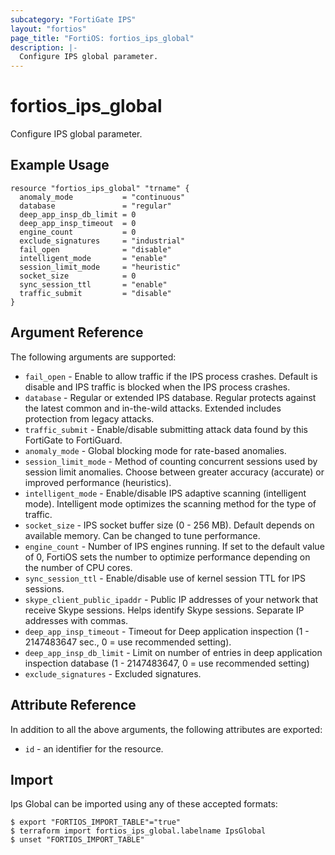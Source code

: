 ```yaml
---
subcategory: "FortiGate IPS"
layout: "fortios"
page_title: "FortiOS: fortios_ips_global"
description: |-
  Configure IPS global parameter.
---
```


# fortios_ips_global
Configure IPS global parameter.

## Example Usage

```hcl
resource "fortios_ips_global" "trname" {
  anomaly_mode           = "continuous"
  database               = "regular"
  deep_app_insp_db_limit = 0
  deep_app_insp_timeout  = 0
  engine_count           = 0
  exclude_signatures     = "industrial"
  fail_open              = "disable"
  intelligent_mode       = "enable"
  session_limit_mode     = "heuristic"
  socket_size            = 0
  sync_session_ttl       = "enable"
  traffic_submit         = "disable"
}
```

## Argument Reference

The following arguments are supported:

* `fail_open` - Enable to allow traffic if the IPS process crashes. Default is disable and IPS traffic is blocked when the IPS process crashes.
* `database` - Regular or extended IPS database. Regular protects against the latest common and in-the-wild attacks. Extended includes protection from legacy attacks.
* `traffic_submit` - Enable/disable submitting attack data found by this FortiGate to FortiGuard.
* `anomaly_mode` - Global blocking mode for rate-based anomalies.
* `session_limit_mode` - Method of counting concurrent sessions used by session limit anomalies. Choose between greater accuracy (accurate) or improved performance (heuristics).
* `intelligent_mode` - Enable/disable IPS adaptive scanning (intelligent mode). Intelligent mode optimizes the scanning method for the type of traffic.
* `socket_size` - IPS socket buffer size (0 - 256 MB). Default depends on available memory. Can be changed to tune performance.
* `engine_count` - Number of IPS engines running. If set to the default value of 0, FortiOS sets the number to optimize performance depending on the number of CPU cores.
* `sync_session_ttl` - Enable/disable use of kernel session TTL for IPS sessions.
* `skype_client_public_ipaddr` - Public IP addresses of your network that receive Skype sessions. Helps identify Skype sessions. Separate IP addresses with commas.
* `deep_app_insp_timeout` - Timeout for Deep application inspection (1 - 2147483647 sec., 0 = use recommended setting).
* `deep_app_insp_db_limit` - Limit on number of entries in deep application inspection database (1 - 2147483647, 0 = use recommended setting)
* `exclude_signatures` - Excluded signatures.


## Attribute Reference

In addition to all the above arguments, the following attributes are exported:
* `id` - an identifier for the resource.

## Import

Ips Global can be imported using any of these accepted formats:
```
$ export "FORTIOS_IMPORT_TABLE"="true"
$ terraform import fortios_ips_global.labelname IpsGlobal
$ unset "FORTIOS_IMPORT_TABLE"
```
